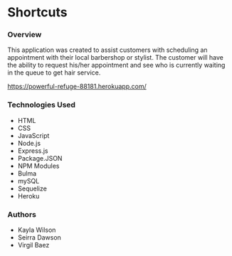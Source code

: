 # Shortcuts

### Overview
This application was created to assist customers with scheduling an appointment with their local barbershop or stylist. The customer will have the ability to request his/her appointment and see who is currently waiting in the queue to get hair service.

https://powerful-refuge-88181.herokuapp.com/

### Technologies Used
  * HTML
  * CSS
  * JavaScript
  * Node.js
  * Express.js
  * Package.JSON
  * NPM Modules
  * Bulma
  * mySQL
  * Sequelize
  * Heroku

### Authors
  * Kayla Wilson
  * Seirra Dawson
  * Virgil Baez
